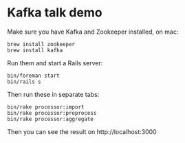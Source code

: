 # Kafka talk demo


Make sure you have Kafka and Zookeeper installed, on mac:

```
brew install zookeeper
brew install kafka
```

Run them and start a Rails server:

```
bin/foreman start
bin/rails s
```

Then run these in separate tabs:

```
bin/rake processor:import
bin/rake processor:preprocess
bin/rake processor:aggregate
```

Then you can see the result on http://localhost:3000
